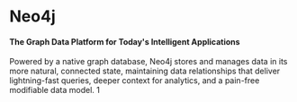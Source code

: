 # Neo4j

#### The Graph Data Platform for Today's Intelligent Applications
Powered by a native graph database, Neo4j stores and manages data in its more natural, connected state, maintaining data relationships that deliver lightning-fast queries, deeper context for analytics, and a pain-free modifiable data model.
1[](https://github.com/omaryehia012/Neo4j---tutorial/blob/main/database.png)
